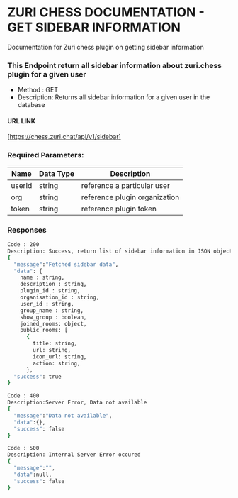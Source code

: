 # ZURI CHESS DOCUMENTATION - GET SIDEBAR INFORMATION

Documentation for Zuri chess plugin on getting sidebar information

###  This Endpoint return all sidebar information about zuri.chess plugin for a given user

- Method : GET
- Description: Returns all sidebar information for a given user in the database

#### URL LINK
[https://chess.zuri.chat/api/v1/sidebar]

### Required Parameters: 
  | Name | Data Type | Description
  |------| --------- |------------ |
  | userId | string | reference a particular user
  | org | string | reference plugin organization
  | token | string | reference plugin token

### Responses
``` sh
Code : 200
Description: Success, return list of sidebar information in JSON object format
{
  "message":"Fetched sidebar data",
  "data": {
    name : string,
    description : string,
    plugin_id : string,
    organisation_id : string,
    user_id : string,
    group_name : string,
    show_group : boolean,
    joined_rooms: object,
    public_rooms: [
      {
        title: string,
        url: string,
        icon_url: string,
        action: string,
      },
  "success": true
}

Code : 400
Description:Server Error, Data not available
{
  "message":"Data not available",
  "data":{},
  "success": false
}

Code : 500
Description: Internal Server Error occured
{
  "message":"",
  "data":null,
  "success": false
}